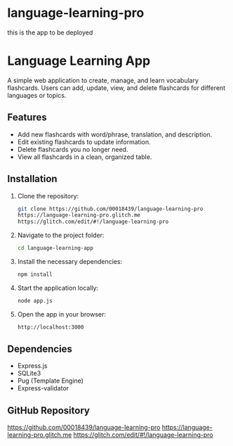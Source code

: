# language-learning-pro
this is the app to be deployed


# Language Learning App

A simple web application to create, manage, and learn vocabulary flashcards. Users can add, update, view, and delete flashcards for different languages or topics.

## Features

- Add new flashcards with word/phrase, translation, and description.
- Edit existing flashcards to update information.
- Delete flashcards you no longer need.
- View all flashcards in a clean, organized table.

## Installation

1. Clone the repository:
   ```bash
   git clone https://github.com/00018439/language-learning-pro
   https://language-learning-pro.glitch.me
   https://glitch.com/edit/#!/language-learning-pro

2. Navigate to the project folder:
   ```bash
   cd language-learning-app
   ```

3. Install the necessary dependencies:
   ```bash
   npm install
   ```

4. Start the application locally:
   ```bash
   node app.js
   ```

5. Open the app in your browser:
   ```bash
   http://localhost:3000
   ```

## Dependencies

- Express.js
- SQLite3
- Pug (Template Engine)
- Express-validator

## GitHub Repository

https://github.com/00018439/language-learning-pro 
https://language-learning-pro.glitch.me
https://glitch.com/edit/#!/language-learning-pro

```
